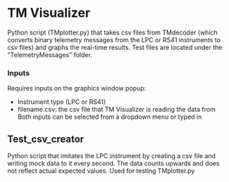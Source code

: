 # TM Visualizer
Python script (TMplotter.py) that takes csv files from TMdecoder (which converts binary telemetry messages from the LPC or RS41 instruments to csv files) and graphs the real-time results. Test files are located under the "TelemetryMessages" folder.

### Inputs

Requires inputs on the graphics window popup:
* Instrument type (LPC or RS41)
* filename.csv: the csv file that TM Visualizer is reading the data from
Both inputs can be selected from a dropdown menu or typed in

## Test_csv_creator

Python script that imitates the LPC instrument by creating a csv file and writing mock data to it every second. The data counts upwards and does not reflect actual expected values. Used for testing TMplotter.py
